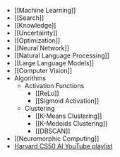- [[Machine Learning]]
- [[Search]]
- [[Knowledge]]
- [[Uncertainty]]
- [[Optimization]]
- [[Neural Network]]
- [[Natural Language Processing]]
- [[Large Language Models]]
- [[Computer Vision]]
- Algorithms
	- Activation Functions
		- [[ReLu]]
		- [[Sigmoid Activation]]
	- Clustering
		- [[K-Means Clustering]]
		- [[K-Medoids Clustering]]
		- [[DBSCAN]]
- [[Neuromorphic Computing]]
- [Harvard CS50 AI YouTube playlist](https://www.youtube.com/playlist?list=PLhQjrBD2T382Nz7z1AEXmioc27axa19Kv)
